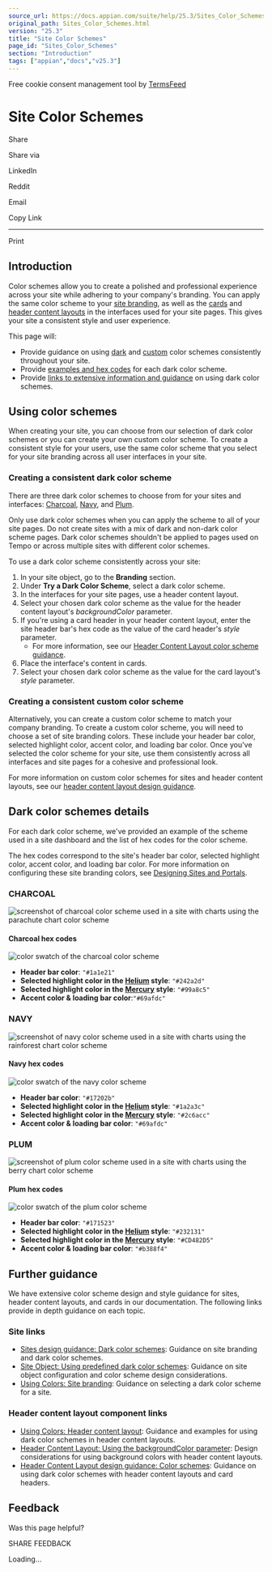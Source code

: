 ```yaml
---
source_url: https://docs.appian.com/suite/help/25.3/Sites_Color_Schemes.html
original_path: Sites_Color_Schemes.html
version: "25.3"
title: "Site Color Schemes"
page_id: "Sites_Color_Schemes"
section: "Introduction"
tags: ["appian","docs","v25.3"]
---
```



Free cookie consent management tool by [TermsFeed](https://www.termsfeed.com/)

# Site Color Schemes

Share

Share via

LinkedIn

Reddit

Email

Copy Link

* * *

Print

## Introduction

Color schemes allow you to create a polished and professional experience across your site while adhering to your company's branding. You can apply the same color scheme to your [site branding](sail/ux-site-branding.html#color-scheme), as well as the [cards](sail/ux-card-layout.html) and [header content layouts](sail/ux-header-content-layout.html#background-color) in the interfaces used for your site pages. This gives your site a consistent style and user experience.

This page will:

-   Provide guidance on using [dark](#consistent-dark-scheme) and [custom](#consistent-custom-scheme) color schemes consistently throughout your site.
-   Provide [examples and hex codes](#dark-color-schemes-details) for each dark color scheme.
-   Provide [links to extensive information and guidance](#further-guidance) on using dark color schemes.

## Using color schemes

When creating your site, you can choose from our selection of dark color schemes or you can create your own custom color scheme. To create a consistent style for your users, use the same color scheme that you select for your site branding across all user interfaces in your site.

### Creating a consistent dark color scheme

There are three dark color schemes to choose from for your sites and interfaces: [Charcoal](#charcoal), [Navy](#navy), and [Plum](#plum).

Only use dark color schemes when you can apply the scheme to all of your site pages. Do not create sites with a mix of dark and non-dark color scheme pages. Dark color schemes shouldn't be applied to pages used on Tempo or across multiple sites with different color schemes.

To use a dark color scheme consistently across your site:

1.  In your site object, go to the **Branding** section.
2.  Under **Try a Dark Color Scheme**, select a dark color scheme.
3.  In the interfaces for your site pages, use a header content layout.
4.  Select your chosen dark color scheme as the value for the header content layout's _backgroundColor_ parameter.
5.  If you're using a card header in your header content layout, enter the site header bar's hex code as the value of the card header's _style_ parameter.
    -   For more information, see our [Header Content Layout color scheme guidance](sail/ux-header-content-layout.html#page-contents-background-color).
6.  Place the interface's content in cards.
7.  Select your chosen dark color scheme as the value for the card layout's _style_ parameter.

### Creating a consistent custom color scheme

Alternatively, you can create a custom color scheme to match your company branding. To create a custom color scheme, you will need to choose a set of site branding colors. These include your header bar color, selected highlight color, accent color, and loading bar color. Once you've selected the color scheme for your site, use them consistently across all interfaces and site pages for a cohesive and professional look.

For more information on custom color schemes for sites and header content layouts, see our [header content layout design guidance](sail/ux-header-content-layout.html#use-a-custom-background-color-to-match-company-branding).

## Dark color schemes details

For each dark color scheme, we've provided an example of the scheme used in a site dashboard and the list of hex codes for the color scheme.

The hex codes correspond to the site's header bar color, selected highlight color, accent color, and loading bar color. For more information on configuring these site branding colors, see [Designing Sites and Portals](sail/ux-site-branding.html#color-scheme).

### CHARCOAL

![screenshot of charcoal color scheme used in a site with charts using the parachute chart color scheme](images/charcoal_parachute_site.png)

#### Charcoal hex codes

![color swatch of the charcoal color scheme](images/charcoal_scheme_hex.png)

-   **Header bar color**: `"#1a1e21"`
-   **Selected highlight color in the [Helium](sail/ux-site-branding.html#helium) style**: `"#242a2d"`
-   **Selected highlight color in the [Mercury](sail/ux-site-branding.html#mercury) style**: `"#99a8c5"`
-   **Accent color & loading bar color**:`"#69afdc"`

### NAVY

![screenshot of navy color scheme used in a site with charts using the rainforest chart color scheme](images/navy_rainforest_site.png)

#### Navy hex codes

![color swatch of the navy color scheme](images/navy_scheme_hex.png)

-   **Header bar color**: `"#17202b"`
-   **Selected highlight color in the [Helium](sail/ux-site-branding.html#helium) style**: `"#1a2a3c"`
-   **Selected highlight color in the [Mercury](sail/ux-site-branding.html#mercury) style**: `"#2c6acc"`
-   **Accent color & loading bar color**: `"#69afdc"`

### PLUM

![screenshot of plum color scheme used in a site with charts using the berry chart color scheme](images/plum_berry_site.png)

#### Plum hex codes

![color swatch of the plum color scheme](images/plum_scheme_hex.png)

-   **Header bar color**: `"#171523"`
-   **Selected highlight color in the [Helium](sail/ux-site-branding.html#helium) style**: `"#232131"`
-   **Selected highlight color in the [Mercury](sail/ux-site-branding.html#mercury) style**: `"#CD482D5"`
-   **Accent color & loading bar color**: `"#b388f4"`

## Further guidance

We have extensive color scheme design and style guidance for sites, header content layouts, and cards in our documentation. The following links provide in depth guidance on each topic.

### Site links

-   [Sites design guidance: Dark color schemes](sail/ux-site-branding.html#dark-color-schemes-sites): Guidance on site branding and dark color schemes.
-   [Site Object: Using predefined dark color schemes](sites_object.html#using-predefined-dark-color-schemes): Guidance on site object configuration and color scheme design considerations.
-   [Using Colors: Site branding](sail/ux-color-overview.html#site-branding): Guidance on selecting a dark color scheme for a site.

### Header content layout component links

-   [Using Colors: Header content layout](sail/ux-color-overview.html#header-content-layout): Guidance and examples for using dark color schemes in header content layouts.
-   [Header Content Layout: Using the backgroundColor parameter](sail/ux-header-content-layout.html#background-color): Design considerations for using background colors with header content layouts.
-   [Header Content Layout design guidance: Color schemes](sail/ux-header-content-layout.html#page-contents-background-color): Guidance on using dark color schemes with header content layouts and card headers.

## Feedback

Was this page helpful?

SHARE FEEDBACK

Loading...